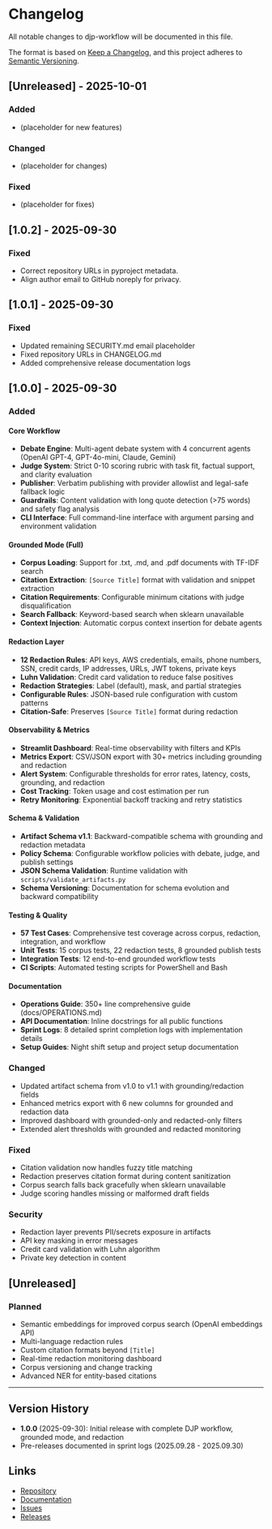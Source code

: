 # Changelog

All notable changes to djp-workflow will be documented in this file.

The format is based on [Keep a Changelog](https://keepachangelog.com/en/1.0.0/),
and this project adheres to [Semantic Versioning](https://semver.org/spec/v2.0.0.html).

## [Unreleased] - 2025-10-01

### Added
- (placeholder for new features)

### Changed
- (placeholder for changes)

### Fixed
- (placeholder for fixes)

## [1.0.2] - 2025-09-30
### Fixed
- Correct repository URLs in pyproject metadata.
- Align author email to GitHub noreply for privacy.

## [1.0.1] - 2025-09-30

### Fixed
- Updated remaining SECURITY.md email placeholder
- Fixed repository URLs in CHANGELOG.md
- Added comprehensive release documentation logs

## [1.0.0] - 2025-09-30

### Added

#### Core Workflow
- **Debate Engine**: Multi-agent debate system with 4 concurrent agents (OpenAI GPT-4, GPT-4o-mini, Claude, Gemini)
- **Judge System**: Strict 0-10 scoring rubric with task fit, factual support, and clarity evaluation
- **Publisher**: Verbatim publishing with provider allowlist and legal-safe fallback logic
- **Guardrails**: Content validation with long quote detection (>75 words) and safety flag analysis
- **CLI Interface**: Full command-line interface with argument parsing and environment validation

#### Grounded Mode (Full)
- **Corpus Loading**: Support for .txt, .md, and .pdf documents with TF-IDF search
- **Citation Extraction**: `[Source Title]` format with validation and snippet extraction
- **Citation Requirements**: Configurable minimum citations with judge disqualification
- **Search Fallback**: Keyword-based search when sklearn unavailable
- **Context Injection**: Automatic corpus context insertion for debate agents

#### Redaction Layer
- **12 Redaction Rules**: API keys, AWS credentials, emails, phone numbers, SSN, credit cards, IP addresses, URLs, JWT tokens, private keys
- **Luhn Validation**: Credit card validation to reduce false positives
- **Redaction Strategies**: Label (default), mask, and partial strategies
- **Configurable Rules**: JSON-based rule configuration with custom patterns
- **Citation-Safe**: Preserves `[Source Title]` format during redaction

#### Observability & Metrics
- **Streamlit Dashboard**: Real-time observability with filters and KPIs
- **Metrics Export**: CSV/JSON export with 30+ metrics including grounding and redaction
- **Alert System**: Configurable thresholds for error rates, latency, costs, grounding, and redaction
- **Cost Tracking**: Token usage and cost estimation per run
- **Retry Monitoring**: Exponential backoff tracking and retry statistics

#### Schema & Validation
- **Artifact Schema v1.1**: Backward-compatible schema with grounding and redaction metadata
- **Policy Schema**: Configurable workflow policies with debate, judge, and publish settings
- **JSON Schema Validation**: Runtime validation with `scripts/validate_artifacts.py`
- **Schema Versioning**: Documentation for schema evolution and backward compatibility

#### Testing & Quality
- **57 Test Cases**: Comprehensive test coverage across corpus, redaction, integration, and workflow
- **Unit Tests**: 15 corpus tests, 22 redaction tests, 8 grounded publish tests
- **Integration Tests**: 12 end-to-end grounded workflow tests
- **CI Scripts**: Automated testing scripts for PowerShell and Bash

#### Documentation
- **Operations Guide**: 350+ line comprehensive guide (docs/OPERATIONS.md)
- **API Documentation**: Inline docstrings for all public functions
- **Sprint Logs**: 8 detailed sprint completion logs with implementation details
- **Setup Guides**: Night shift setup and project setup documentation

### Changed
- Updated artifact schema from v1.0 to v1.1 with grounding/redaction fields
- Enhanced metrics export with 6 new columns for grounded and redaction data
- Improved dashboard with grounded-only and redacted-only filters
- Extended alert thresholds with grounded and redacted monitoring

### Fixed
- Citation validation now handles fuzzy title matching
- Redaction preserves citation format during content sanitization
- Corpus search falls back gracefully when sklearn unavailable
- Judge scoring handles missing or malformed draft fields

### Security
- Redaction layer prevents PII/secrets exposure in artifacts
- API key masking in error messages
- Credit card validation with Luhn algorithm
- Private key detection in content

## [Unreleased]

### Planned
- Semantic embeddings for improved corpus search (OpenAI embeddings API)
- Multi-language redaction rules
- Custom citation formats beyond `[Title]`
- Real-time redaction monitoring dashboard
- Corpus versioning and change tracking
- Advanced NER for entity-based citations

---

## Version History

- **1.0.0** (2025-09-30): Initial release with complete DJP workflow, grounded mode, and redaction
- Pre-releases documented in sprint logs (2025.09.28 - 2025.09.30)

## Links

- [Repository](https://github.com/kmabbott81/djp-workflow)
- [Documentation](https://github.com/kmabbott81/djp-workflow/blob/main/docs/OPERATIONS.md)
- [Issues](https://github.com/kmabbott81/djp-workflow/issues)
- [Releases](https://github.com/kmabbott81/djp-workflow/releases)

